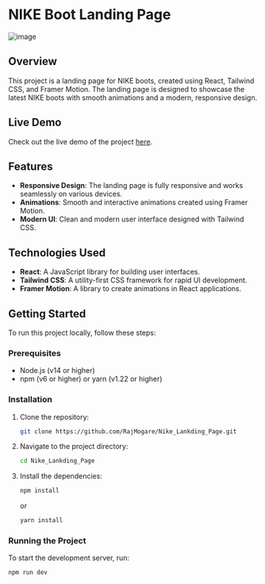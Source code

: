 # NIKE Boot Landing Page

![image](https://github.com/user-attachments/assets/365cc491-cd22-493c-8b11-312f0493c15a)

## Overview

This project is a landing page for NIKE boots, created using React, Tailwind CSS, and Framer Motion. The landing page is designed to showcase the latest NIKE boots with smooth animations and a modern, responsive design.

## Live Demo

Check out the live demo of the project [here](https://boisterous-seahorse-d14a27.netlify.app/).

## Features

- **Responsive Design**: The landing page is fully responsive and works seamlessly on various devices.
- **Animations**: Smooth and interactive animations created using Framer Motion.
- **Modern UI**: Clean and modern user interface designed with Tailwind CSS.

## Technologies Used

- **React**: A JavaScript library for building user interfaces.
- **Tailwind CSS**: A utility-first CSS framework for rapid UI development.
- **Framer Motion**: A library to create animations in React applications.

## Getting Started

To run this project locally, follow these steps:

### Prerequisites

- Node.js (v14 or higher)
- npm (v6 or higher) or yarn (v1.22 or higher)

### Installation

1. Clone the repository:
    ```bash
    git clone https://github.com/RajMogare/Nike_Lankding_Page.git
    ```
2. Navigate to the project directory:
    ```bash
    cd Nike_Lankding_Page
    ```
3. Install the dependencies:
    ```bash
    npm install
    ```
    or
    ```bash
    yarn install
    ```

### Running the Project

To start the development server, run:
```bash
npm run dev
